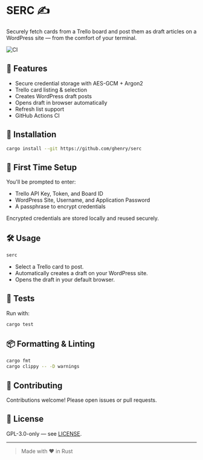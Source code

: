 # SERC ✍️

Securely fetch cards from a Trello board and post them as draft articles on a WordPress site — from the comfort of your terminal.

![CI](https://github.com/ghenry/serc/actions/workflows/ci.yml/badge.svg)

## 🚀 Features
- Secure credential storage with AES-GCM + Argon2
- Trello card listing & selection
- Creates WordPress draft posts
- Opens draft in browser automatically
- Refresh list support
- GitHub Actions CI

## 🔧 Installation
```sh
cargo install --git https://github.com/ghenry/serc
```

## 🔐 First Time Setup
You'll be prompted to enter:
- Trello API Key, Token, and Board ID
- WordPress Site, Username, and Application Password
- A passphrase to encrypt credentials

Encrypted credentials are stored locally and reused securely.

## 🛠 Usage
```sh
serc
```
- Select a Trello card to post.
- Automatically creates a draft on your WordPress site.
- Opens the draft in your default browser.

## 🧪 Tests
Run with:
```sh
cargo test
```

## 📦 Formatting & Linting
```sh
cargo fmt
cargo clippy -- -D warnings
```

## 🤝 Contributing
Contributions welcome! Please open issues or pull requests.

## 📄 License
GPL-3.0-only — see [LICENSE](./LICENSE).

---

> Made with ❤️  in Rust

